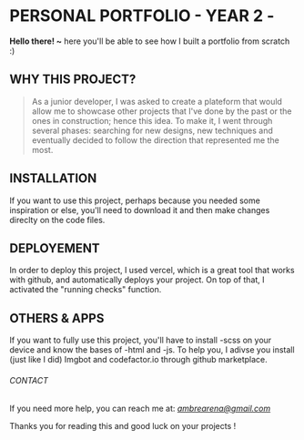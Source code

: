 # PERSONAL PORTFOLIO - YEAR 2 -

**Hello there! ~**
here you'll be able to see how I built a portfolio from scratch :)

## WHY THIS PROJECT?

> As a junior developer, I was asked to create a plateform that would allow me to showcase other projects that I've done by the past or the ones in construction; hence this idea. To make it, I went through several phases: searching for new designs, new techniques and eventually decided to follow the direction that represented me the most.

## INSTALLATION

If you want to use this project, perhaps because you needed some inspiration or else, you'll need to download it and then make changes direclty on the code files.

## DEPLOYEMENT

In order to deploy this project, I used vercel, which is a great tool that works with github, and automatically deploys your project.
On top of that, I activated the "running checks" function.

## OTHERS & APPS

If you want to fully use this project, you'll have to install -scss on your device and know the bases of -html and -js.
To help you, I adivse you install (just like I did) Imgbot and codefactor.io through github marketplace.

###### CONTACT

If you need more help, you can reach me at:
*ambrearena@gmail.com*

Thanks you for reading this and good luck on your projects !

